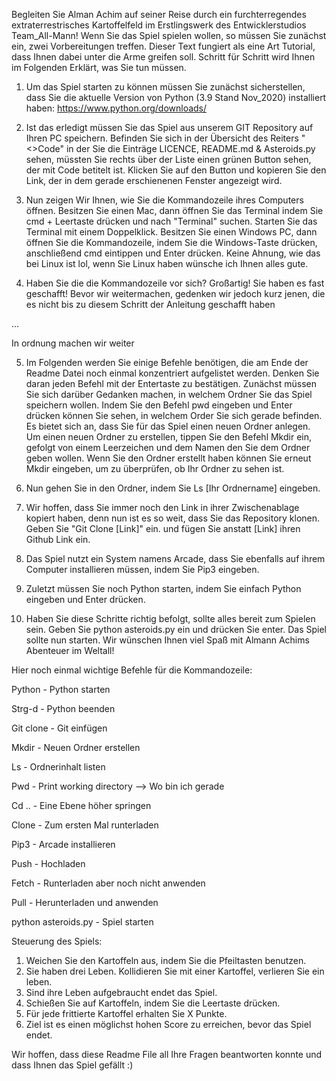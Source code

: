 Begleiten Sie Alman Achim auf seiner Reise durch ein furchterregendes extraterrestrisches Kartoffelfeld im Erstlingswerk des Entwicklerstudios Team_All-Mann!
Wenn Sie das Spiel spielen wollen, so müssen Sie zunächst ein, zwei Vorbereitungen treffen. Dieser Text fungiert als eine Art Tutorial, dass Ihnen dabei unter
die Arme greifen soll. Schritt für Schritt wird Ihnen im Folgenden Erklärt, was Sie tun müssen.


1. Um das Spiel starten zu können müssen Sie zunächst sicherstellen, dass Sie die aktuelle Version von Python (3.9 Stand Nov_2020) installiert haben: https://www.python.org/downloads/

2. Ist das erledigt müssen Sie das Spiel aus unserem GIT Repository auf Ihren PC speichern. Befinden Sie sich in der Übersicht des Reiters "<>Code" 
in der Sie die Einträge LICENCE, README.md & Asteroids.py sehen, müssten Sie rechts über der Liste einen grünen Button sehen, der mit Code betitelt ist.
Klicken Sie auf den Button und kopieren Sie den Link, der in dem gerade erschienenen Fenster angezeigt wird.

3. Nun zeigen Wir Ihnen, wie Sie die Kommandozeile ihres Computers öffnen. Besitzen Sie einen Mac, dann öffnen Sie das Terminal indem Sie cmd + Leertaste
drücken und nach "Terminal" suchen. Starten Sie das Terminal mit einem Doppelklick. Besitzen Sie einen Windows PC, dann öffnen Sie die 
Kommandozeile, indem Sie die Windows-Taste drücken, anschließend cmd eintippen und Enter drücken. Keine Ahnung, wie das bei Linux ist lol,
wenn Sie Linux haben wünsche ich Ihnen alles gute.

4. Haben Sie die die Kommandozeile vor sich? Großartig! Sie haben es fast geschafft! Bevor wir weitermachen, gedenken wir jedoch kurz jenen, die es nicht
bis zu diesem Schritt der Anleitung geschafft haben

...

In ordnung machen wir weiter

5. Im Folgenden werden Sie einige Befehle benötigen, die am Ende der Readme Datei noch einmal konzentriert aufgelistet werden. Denken Sie daran jeden Befehl
mit der Entertaste zu bestätigen. Zunächst müssen Sie sich darüber Gedanken machen, in welchem Ordner Sie das Spiel speichern wollen. Indem Sie den Befehl 
pwd eingeben und Enter drücken können Sie sehen, in welchem Order Sie sich gerade befinden. Es bietet sich an, dass Sie für das Spiel einen neuen Ordner anlegen. 
Um einen neuen Ordner zu erstellen, tippen Sie den Befehl Mkdir ein, gefolgt von einem Leerzeichen und dem Namen den Sie dem Ordner geben wollen.
Wenn Sie den Ordner erstellt haben können Sie erneut Mkdir eingeben, um zu überprüfen, ob Ihr Ordner zu sehen ist.

6. Nun gehen Sie in den Ordner, indem Sie Ls [Ihr Ordnername] eingeben.

7. Wir hoffen, dass Sie immer noch den Link in ihrer Zwischenablage kopiert haben, denn nun ist es so weit, dass Sie das Repository klonen. Geben Sie "Git Clone [Link]" ein.
und fügen Sie anstatt [Link] ihren Github Link ein.

8. Das Spiel nutzt ein System namens Arcade, dass Sie ebenfalls auf ihrem Computer installieren müssen, indem Sie Pip3 eingeben.

9. Zuletzt müssen Sie noch Python starten, indem Sie einfach Python eingeben und Enter drücken.

10. Haben Sie diese Schritte richtig befolgt, sollte alles bereit zum Spielen sein. Geben Sie python asteroids.py ein und drücken Sie enter. Das Spiel sollte nun starten.
Wir wünschen Ihnen viel Spaß mit Almann Achims Abenteuer im Weltall!

Hier noch einmal wichtige Befehle für die Kommandozeile:


Python    - Python starten

Strg-d    - Python beenden

Git clone - Git einfügen

Mkdir     - Neuen Ordner erstellen

Ls        - Ordnerinhalt listen

Pwd       - Print working directory --> Wo bin ich gerade

Cd ..     - Eine Ebene höher springen

Clone     - Zum ersten Mal runterladen

Pip3      - Arcade installieren

Push      - Hochladen

Fetch     - Runterladen aber noch nicht anwenden

Pull      - Herunterladen und anwenden

python asteroids.py - Spiel starten

Steuerung des Spiels:

1. Weichen Sie den Kartoffeln aus, indem Sie die Pfeiltasten benutzen.
2. Sie haben drei Leben. Kollidieren Sie mit einer Kartoffel, verlieren Sie ein leben.
3. Sind ihre Leben aufgebraucht endet das Spiel.
4. Schießen Sie auf Kartoffeln, indem Sie die Leertaste drücken.
5. Für jede frittierte Kartoffel erhalten Sie X Punkte.
6. Ziel ist es einen möglichst hohen Score zu erreichen, bevor das Spiel endet.

Wir hoffen, dass diese Readme File all Ihre Fragen beantworten konnte und dass Ihnen das Spiel gefällt :)
